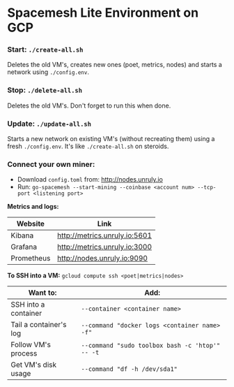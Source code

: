 # Spacemesh Lite Environment on GCP

### Start: `./create-all.sh`  
Deletes the old VM's, creates new ones (poet, metrics, nodes) and starts a network using `./config.env`.

### Stop: `./delete-all.sh`  
Deletes the old VM's. Don't forget to run this when done.

### Update: `./update-all.sh`  
Starts a new network on existing VM's (without recreating them) using a fresh `./config.env`. It's like `./create-all.sh` on steroids.

### Connect your own miner:
* Download `config.toml` from: http://nodes.unruly.io  
* Run: `go-spacemesh --start-mining --coinbase <account num> --tcp-port <listening port>`

**Metrics and logs:**  

| Website | Link |
| --- | --- |
| Kibana | http://metrics.unruly.io:5601 |
| Grafana | http://metrics.unruly.io:3000 |
| Prometheus | http://nodes.unruly.io:9090 |


**To SSH into a VM:** `gcloud compute ssh <poet|metrics|nodes>`  

| Want to: | Add: |
| --- | --- |
|SSH into a container | `--container <container name>`|
|Tail a container's log | `--command "docker logs <container name> -f"`|
|Follow VM's process | `--command "sudo toolbox bash -c 'htop'" -- -t`|
|Get VM's disk usage | `--command "df -h /dev/sda1"`|

